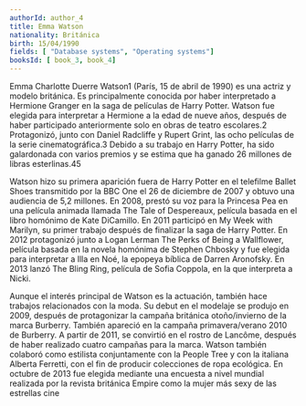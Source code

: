 ```yaml
---
authorId: author_4
title: Emma Watson
nationality: Británica
birth: 15/04/1990
fields: [ "Database systems", "Operating systems"]
booksId: [ book_3, book_4]
---
```


Emma Charlotte Duerre Watson1​ (París, 15 de abril de 1990) es una actriz y modelo británica. Es principalmente conocida por haber interpretado a Hermione Granger en la saga de películas de Harry Potter. Watson fue elegida para interpretar a Hermione a la edad de nueve años, después de haber participado anteriormente solo en obras de teatro escolares.2​ Protagonizó, junto con Daniel Radcliffe y Rupert Grint, las ocho películas de la serie cinematográfica.3​ Debido a su trabajo en Harry Potter, ha sido galardonada con varios premios y se estima que ha ganado 26 millones de libras esterlinas.4​5​

Watson hizo su primera aparición fuera de Harry Potter en el telefilme Ballet Shoes transmitido por la BBC One el 26 de diciembre de 2007 y obtuvo una audiencia de 5,2 millones. En 2008, prestó su voz para la Princesa Pea en una película animada llamada The Tale of Despereaux, película basada en el libro homónimo de Kate DiCamillo. En 2011 participó en My Week with Marilyn, su primer trabajo después de finalizar la saga de Harry Potter. En 2012 protagonizó junto a Logan Lerman The Perks of Being a Wallflower, película basada en la novela homónima de Stephen Chbosky y fue elegida para interpretar a Illa en Noé, la epopeya bíblica de Darren Aronofsky. En 2013 lanzó The Bling Ring, película de Sofia Coppola, en la que interpreta a Nicki.

Aunque el interés principal de Watson es la actuación, también hace trabajos relacionados con la moda. Su debut en el modelaje se produjo en 2009, después de protagonizar la campaña británica otoño/invierno de la marca Burberry. También apareció en la campaña primavera/verano 2010 de Burberry. A partir de 2011, se convirtió en el rostro de Lancôme, después de haber realizado cuatro campañas para la marca. Watson también colaboró como estilista conjuntamente con la People Tree y con la italiana Alberta Ferretti, con el fin de producir colecciones de ropa ecológica. En octubre de 2013 fue elegida mediante una encuesta a nivel mundial realizada por la revista británica Empire como la mujer más sexy de las estrellas cine